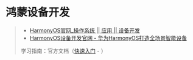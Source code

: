 # 鸿蒙设备开发

> - [HarmonyOS官网_操作系统 || 应用 || 设备开发](https://www.harmonyos.com/cn/develop)
> - [HarmonyOS设备开发官网 - 华为HarmonyOS打造全场景智能设备](https://device.harmonyos.com/)
>
> 学习指南：官方文档（[快速入门](https://docs.openharmony.cn/pages/v4.0/zh-cn/device-dev/quick-start/quickstart-overview.md/) - ）